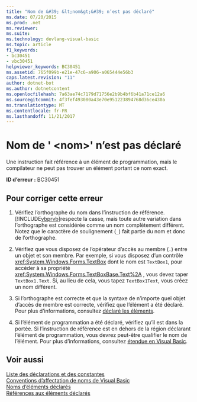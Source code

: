 ```yaml
---
title: "Nom de &#39; &lt;nom&gt;&#39; n’est pas déclaré"
ms.date: 07/20/2015
ms.prod: .net
ms.reviewer: 
ms.suite: 
ms.technology: devlang-visual-basic
ms.topic: article
f1_keywords:
- bc30451
- vbc30451
helpviewer_keywords: BC30451
ms.assetid: 765f099b-e21e-47c6-a906-a065444e56b3
caps.latest.revision: "11"
author: dotnet-bot
ms.author: dotnetcontent
ms.openlocfilehash: 7a63ae74c7179d71756e2b9b4bf6b41a71ce12a6
ms.sourcegitcommit: 4f3fef493080a43e70e951223894768d36ce430a
ms.translationtype: MT
ms.contentlocale: fr-FR
ms.lasthandoff: 11/21/2017
---
```

# <a name="name-39ltnamegt39-is-not-declared"></a>Nom de &#39; &lt;nom&gt;&#39; n’est pas déclaré
Une instruction fait référence à un élément de programmation, mais le compilateur ne peut pas trouver un élément portant ce nom exact.  
  
 **ID d’erreur :** BC30451  
  
## <a name="to-correct-this-error"></a>Pour corriger cette erreur  
  
1.  Vérifiez l’orthographe du nom dans l’instruction de référence. [!INCLUDE[vbprvb](~/includes/vbprvb-md.md)]respecte la casse, mais toute autre variation dans l’orthographe est considérée comme un nom complètement différent. Notez que le caractère de soulignement (`_`) fait partie du nom et donc de l’orthographe.  
  
2.  Vérifiez que vous disposez de l’opérateur d’accès au membre (`.`) entre un objet et son membre. Par exemple, si vous disposez d’un contrôle <xref:System.Windows.Forms.TextBox> dont le nom est `TextBox1`, pour accéder à sa propriété <xref:System.Windows.Forms.TextBoxBase.Text%2A> , vous devez taper `TextBox1.Text`. Si, au lieu de cela, vous tapez `TextBox1Text`, vous créez un nom différent.  
  
3.  Si l’orthographe est correcte et que la syntaxe de n’importe quel objet d’accès de membre est correcte, vérifiez que l’élément a été déclaré. Pour plus d’informations, consultez [déclaré les éléments](../../../visual-basic/programming-guide/language-features/declared-elements/index.md).  
  
4.  Si l’élément de programmation a été déclaré, vérifiez qu’il est dans la portée. Si l’instruction de référence est en dehors de la région déclarant l’élément de programmation, vous devrez peut-être qualifier le nom de l’élément. Pour plus d’informations, consultez [étendue en Visual Basic](../../../visual-basic/programming-guide/language-features/declared-elements/scope.md).  
  
## <a name="see-also"></a>Voir aussi  
 [Liste des déclarations et des constantes](../../../visual-basic/language-reference/keywords/declarations-and-constants-summary.md)  
 [Conventions d’affectation de noms de Visual Basic](../../../visual-basic/programming-guide/program-structure/naming-conventions.md)  
 [Noms d’éléments déclarés](../../../visual-basic/programming-guide/language-features/declared-elements/declared-element-names.md)  
 [Références aux éléments déclarés](../../../visual-basic/programming-guide/language-features/declared-elements/references-to-declared-elements.md)
